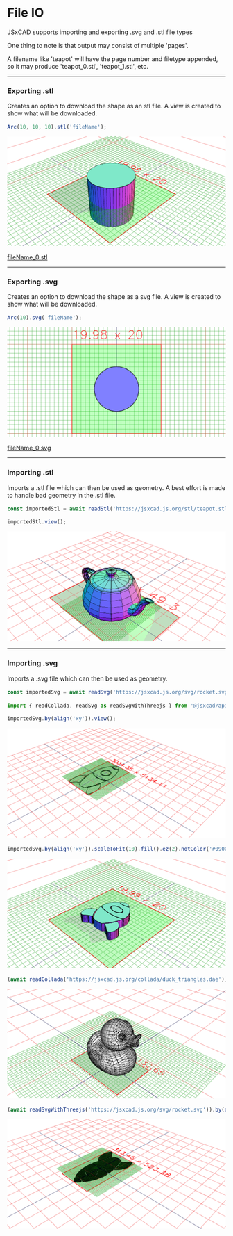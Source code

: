 # File IO
JSxCAD supports importing and exporting .svg and .stl file types

One thing to note is that output may consist of multiple 'pages'.

A filename like 'teapot' will have the page number and filetype appended, so it may produce 'teapot_0.stl', 'teapot_1.stl', etc.

---
### Exporting .stl
Creates an option to download the shape as an stl file. A view is created to show what will be downloaded.

```JavaScript
Arc(10, 10, 10).stl('fileName');
```

![Image](file_import_and_export.md.0.png)

[fileName_0.stl](file_import_and_export.fileName_0.stl)

---
### Exporting .svg
Creates an option to download the shape as a svg file. A view is created to show what will be downloaded.

```JavaScript
Arc(10).svg('fileName');
```

![Image](file_import_and_export.md.1.png)

[fileName_0.svg](file_import_and_export.fileName_0.svg)

---
### Importing .stl
Imports a .stl file which can then be used as geometry. A best effort is made to handle bad geometry in the .stl file.

```JavaScript
const importedStl = await readStl('https://jsxcad.js.org/stl/teapot.stl');
```

```JavaScript
importedStl.view();
```

![Image](file_import_and_export.md.2.png)

---
### Importing .svg
Imports a .svg file which can then be used as geometry.

```JavaScript
const importedSvg = await readSvg('https://jsxcad.js.org/svg/rocket.svg', { fill: false });
```

```JavaScript
import { readCollada, readSvg as readSvgWithThreejs } from '@jsxcad/api-threejs';
```

```JavaScript
importedSvg.by(align('xy')).view();
```

![Image](file_import_and_export.md.3.png)

```JavaScript
importedSvg.by(align('xy')).scaleToFit(10).fill().ez(2).notColor('#090000').view();
```

![Image](file_import_and_export.md.4.png)

```JavaScript
(await readCollada('https://jsxcad.js.org/collada/duck_triangles.dae')).rx(1/4).view();
```

![Image](file_import_and_export.md.5.png)

```JavaScript
(await readSvgWithThreejs('https://jsxcad.js.org/svg/rocket.svg')).by(align('xy')).view();
```

![Image](file_import_and_export.md.6.png)

